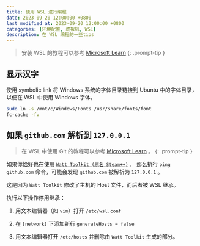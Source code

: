 ```yaml
---
title: 使用 WSL 进行编程
date: 2023-09-20 12:00:00 +0800
last_modified_at: 2023-09-20 12:00:00 +0800
categories: [环境配置, 虚拟机, WSL]
description: 在 WSL 编程的一些tips
---
```


> 安装 WSL 的教程可以参考 [Microsoft Learn](https://learn.microsoft.com/zh-cn/windows/wsl/install)
{: .prompt-tip }

## 显示汉字

使用 symbolic link 将 Windows 系统的字体目录链接到 Ubuntu 中的字体目录，以便在 WSL 中使用 Windows 字体。

```bash
sudo ln -s /mnt/c/Windows/Fonts /usr/share/fonts/font
fc-cache -fv
```

## 如果 `github.com` 解析到 `127.0.0.1`

> 在 WSL 中使用 Git 的教程可以参考 [Microsoft Learn](https://learn.microsoft.com/zh-cn/windows/wsl/tutorials/wsl-git) 。
{: .prompt-tip }

如果你恰好也在使用 [`Watt Toolkit (原名 Steam++)`](https://github.com/BeyondDimension/SteamTools) ， 那么执行 `ping github.com` 命令，可能会发现 `github.com` 被解析为 `127.0.0.1` 。

这是因为 `Watt Toolkit` 修改了主机的 Host 文件，而后者被 WSL 继承。

执行以下操作停用继承：

1. 用文本编辑器（如 `vim`）打开 `/etc/wsl.conf`

2. 在 `[network]` 下添加新行 `generateHosts = false`

3. 用文本编辑器打开 `/etc/hosts` 并删除由 `Watt Toolkit` 生成的部分。

